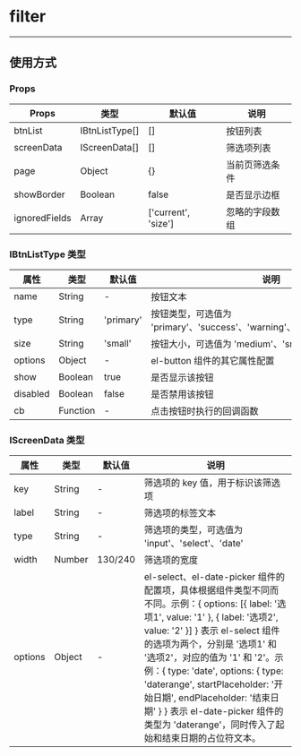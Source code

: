 # filter

---
## 使用方式

### Props
| Props | 类型 | 默认值 | 说明 |
| --- | --- | --- | --- |
| btnList | IBtnListType[] | [] | 按钮列表 |
| screenData | IScreenData[] | [] | 筛选项列表 |
| page | Object | {} | 当前页筛选条件 |
| showBorder | Boolean | false | 是否显示边框 |
| ignoredFields | Array | ['current', 'size'] | 忽略的字段数组 |

### IBtnListType 类型

| 属性 | 类型 | 默认值 | 说明 |
| --- | --- | --- | --- |
| name | String | - | 按钮文本 |
| type | String | 'primary' | 按钮类型，可选值为 'primary'、'success'、'warning'、'danger'、'info'、'text' |
| size | String | 'small' | 按钮大小，可选值为 'medium'、'small'、'mini' |
| options | Object | - | el-button 组件的其它属性配置 |
| show | Boolean | true | 是否显示该按钮 |
| disabled | Boolean | false | 是否禁用该按钮 |
| cb | Function | - | 点击按钮时执行的回调函数 |

### IScreenData 类型

| 属性 | 类型 | 默认值 | 说明 |
| --- | --- | --- | --- |
| key | String | - | 筛选项的 key 值，用于标识该筛选项 |
| label | String | - | 筛选项的标签文本 |
| type | String | - | 筛选项的类型，可选值为 'input'、'select'、'date' |
| width | Number | 130/240 | 筛选项的宽度 |
| options | Object | - | el-select、el-date-picker 组件的配置项，具体根据组件类型不同而不同。示例：{ options: [{ label: '选项1', value: '1' }, { label: '选项2', value: '2' }] } 表示 el-select 组件的选项为两个，分别是 '选项1' 和 '选项2'，对应的值为 '1' 和 '2'。示例：{ type: 'date', options: { type: 'daterange', startPlaceholder: '开始日期', endPlaceholder: '结束日期' } } 表示 el-date-picker 组件的类型为 'daterange'，同时传入了起始和结束日期的占位符文本。|


